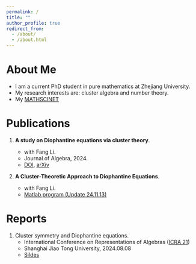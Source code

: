 ```yaml
---
permalink: /
title: ""
author_profile: true
redirect_from: 
  - /about/
  - /about.html
---
```


# About Me
* I am a current PhD student in pure mathematics at Zhejiang University.
* My research interests are: cluster algebra and number theory.
* My [MATHSCINET](http://mathscinet.ams.org/mathscinet/author?authorId=1584700)

# Publications
1. **A study on Diophantine equations via cluster theory**.
   * with Fang Li.
   * Journal of Algebra, 2024.
   * [DOI](https://doi.org/10.1016/j.jalgebra.2023.10.012), [arXiv](https://arxiv.org/abs/2306.00468)

3. **A Cluster-Theoretic Approach to Diophantine Equations**.
   * with Fang Li. 
   * [Matlab program (Update 24.11.13)](/files/matlab_CA&NT.zip)


# Reports
1. Cluster symmetry and Diophantine equations.
    * International Conference on Representations of Algebras ([ICRA 21](https://icra21.sjtu.edu.cn/index.html))
    * Shanghai Jiao Tong University, 2024.08.08
    * [Sildes](https://icra21.sjtu.edu.cn/LeizhenBao.pdf) 
   



